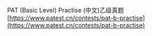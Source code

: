 PAT (Basic Level) Practise (中文)乙级真题[https://www.patest.cn/contests/pat-b-practise](https://www.patest.cn/contests/pat-b-practise)
